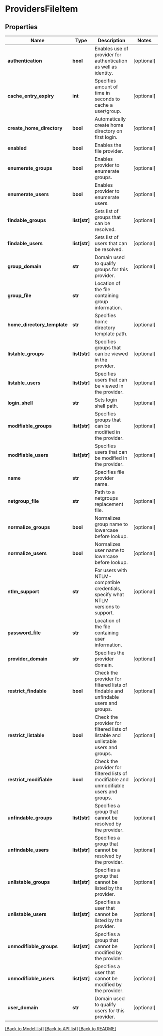 # ProvidersFileItem

## Properties
Name | Type | Description | Notes
------------ | ------------- | ------------- | -------------
**authentication** | **bool** | Enables use of provider for authentication as well as identity. | [optional] 
**cache_entry_expiry** | **int** | Specifies amount of time in seconds to cache a user/group. | [optional] 
**create_home_directory** | **bool** | Automatically create home directory on first login. | [optional] 
**enabled** | **bool** | Enables the file provider. | [optional] 
**enumerate_groups** | **bool** | Enables provider to enumerate groups. | [optional] 
**enumerate_users** | **bool** | Enables provider to enumerate users. | [optional] 
**findable_groups** | **list[str]** | Sets list of groups that can be resolved. | [optional] 
**findable_users** | **list[str]** | Sets list of users that can be resolved. | [optional] 
**group_domain** | **str** | Domain used to qualify groups for this provider. | [optional] 
**group_file** | **str** | Location of the file containing group information. | 
**home_directory_template** | **str** | Specifies home directory template path. | [optional] 
**listable_groups** | **list[str]** | Specifies groups that can be viewed in the provider. | [optional] 
**listable_users** | **list[str]** | Specifies users that can be viewed in the provider. | [optional] 
**login_shell** | **str** | Sets login shell path. | [optional] 
**modifiable_groups** | **list[str]** | Specifies groups that can be modified in the provider. | [optional] 
**modifiable_users** | **list[str]** | Specifies users that can be modified in the provider. | [optional] 
**name** | **str** | Specifies file provider name. | 
**netgroup_file** | **str** | Path to a netgroups replacement file. | [optional] 
**normalize_groups** | **bool** | Normalizes group name to lowercase before lookup. | [optional] 
**normalize_users** | **bool** | Normalizes user name to lowercase before lookup. | [optional] 
**ntlm_support** | **str** | For users with NTLM-compatible credentials, specify what NTLM versions to support. | [optional] 
**password_file** | **str** | Location of the file containing user information. | 
**provider_domain** | **str** | Specifies the provider domain. | [optional] 
**restrict_findable** | **bool** | Check the provider for filtered lists of findable and unfindable users and groups. | [optional] 
**restrict_listable** | **bool** | Check the provider for filtered lists of listable and unlistable users and groups. | [optional] 
**restrict_modifiable** | **bool** | Check the provider for filtered lists of modifiable and unmodifiable users and groups. | [optional] 
**unfindable_groups** | **list[str]** | Specifies a group that cannot be resolved by the provider. | [optional] 
**unfindable_users** | **list[str]** | Specifies a group that cannot be resolved by the provider. | [optional] 
**unlistable_groups** | **list[str]** | Specifies a group that cannot be listed by the provider. | [optional] 
**unlistable_users** | **list[str]** | Specifies a user that cannot be listed by the provider. | [optional] 
**unmodifiable_groups** | **list[str]** | Specifies a group that cannot be modified by the provider. | [optional] 
**unmodifiable_users** | **list[str]** | Specifies a user that cannot be modified by the provider. | [optional] 
**user_domain** | **str** | Domain used to qualify users for this provider. | [optional] 

[[Back to Model list]](../README.md#documentation-for-models) [[Back to API list]](../README.md#documentation-for-api-endpoints) [[Back to README]](../README.md)



